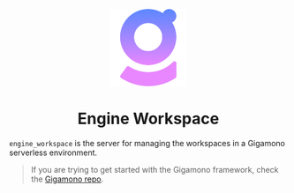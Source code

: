 <div align="center">
    <a href="#" target="_blank">
        <img src="https://raw.githubusercontent.com/appcypher/gigamono-assets/main/avatar-gigamono-boxed.png" alt="Gigamono Logo" width="140" height="140"></img>
    </a>
</div>

<h1 align="center">Engine Workspace</h1>

`engine_workspace` is the server for managing the workspaces in a Gigamono serverless environment.

> If you are trying to get started with the Gigamono framework, check the [Gigamono repo](https://github.com/gigamono/gigamono).

##
